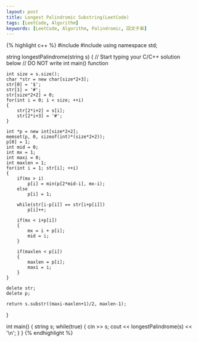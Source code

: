 ```yaml
---
layout: post
title: Longest Palindromic Substring(LeetCode)
tags: [LeetCode, Algorithm]
keywords: [LeetCode, Algorithm, Palindromic, 回文子串]
---
```


{% highlight c++ %}
#include <string>
#include <iostream>
using namespace std;

string longestPalindrome(string s)
{
    // Start typing your C/C++ solution below
    // DO NOT write int main() function

	int size = s.size();
	char *str = new char[size*2+3];
	str[0] = '$';
	str[1] = '#';
	str[size*2+2] = 0;
	for(int i = 0; i < size; ++i)
	{
		str[2*i+2] = s[i];
		str[2*i+3] = '#';
	}

	int *p = new int[size*2+2];
	memset(p, 0, sizeof(int)*(size*2+2));
	p[0] = 1;
	int mid = 0;
	int mx = 1;
	int maxi = 0;
	int maxlen = 1;
	for(int i = 1; str[i]; ++i)
	{
		if(mx > i)
			p[i] = min(p[2*mid-i], mx-i);
		else
			p[i] = 1;

		while(str[i-p[i]] == str[i+p[i]])
			p[i]++;

		if(mx < i+p[i])
		{
			mx = i + p[i];
			mid = i;
		}

		if(maxlen < p[i])
		{
			maxlen = p[i];
			maxi = i;
		}
	}

	delete str;
	delete p;

	return s.substr((maxi-maxlen+1)/2, maxlen-1);
}

int main()
{
	string s;
	while(true)
	{
		cin >> s;
		cout << longestPalindrome(s) << '\n';
	}
}
{% endhighlight %}
